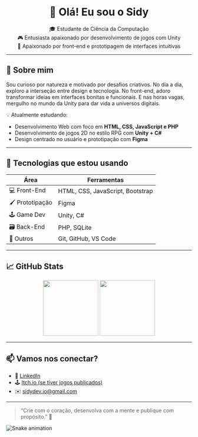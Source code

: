 <h1 align="center">👋 Olá! Eu sou o Sidy</h1>

<p align="center">
🎓 Estudante de Ciência da Computação <br>
🎮 Entusiasta apaixonado por desenvolvimento de jogos com Unity <br>
🎨 Apaixonado por front-end e prototipagem de interfaces intuitivas
</p>

---

## 🧠 Sobre mim

Sou curioso por natureza e motivado por desafios criativos. No dia a dia, exploro a interseção entre design e tecnologia. No front-end, adoro transformar ideias em interfaces bonitas e funcionais. E nas horas vagas, mergulho no mundo da Unity para dar vida a universos digitais.

💡 Atualmente estudando:
- Desenvolvimento Web com foco em **HTML, CSS, JavaScript e PHP**
- Desenvolvimento de jogos 2D no estilo RPG com **Unity + C#**
- Design centrado no usuário e prototipação com **Figma**

---

## 🚀 Tecnologias que estou usando

| Área             | Ferramentas                      |
|------------------|----------------------------------|
| 💻 Front-End    | HTML, CSS, JavaScript, Bootstrap |
| 🖌️ Prototipação | Figma                            |
| 🕹️ Game Dev     | Unity, C#                        |
| 🗃️ Back-End     | PHP, SQLite                      |
| 🎯 Outros       | Git, GitHub, VS Code             |

---

## 📈 GitHub Stats

<p align="center">
  <img height="150em" src="https://github-readme-stats.vercel.app/api?username=SidyDev-AI&show_icons=true&theme=tokyonight&count_private=true"/>
  <img height="150em" src="https://github-readme-stats.vercel.app/api/top-langs/?username=SidyDev-AI&layout=compact&theme=tokyonight"/>
</p>

---

## 📫 Vamos nos conectar?

- 💼 [LinkedIn](https://www.linkedin.com/in/seu-perfil)
- 🕹️ [Itch.io (se tiver jogos publicados)](https://seu-perfil.itch.io)
- ✉️ sidydev.io@gmail.com

---

> “Crie com o coração, desenvolva com a mente e publique com propósito.” 🚀

![Snake animation](https://github.com/SidyDev-AI/SidyDev-AI/blob/output/github-contribution-grid-snake.svg)

